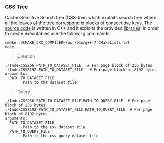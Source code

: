 
### CSS Tree
Cache-Sensitive Search tree (CSS-tree) which exploits search tree where all the leaves of the tree correspond to blocks of consecutive keys.
The [source code](src/CSS) is written in C++ and it exploits the provided [libraries](src/CSS/stx). In order to create executables use the following commands: 

```
cmake -DCMAKE_CXX_COMPILER=/usr/bin/g++-7 CMakeLists.txt
make
```

> Creation
```
./IndexCSS256 PATH_TO_DATASET_FILE   # For page block of 256 bytes
./IndexCSS8192 PATH_TO_DATASET_FILE   # For page block of 8192 bytes
arguments:
  PATH_TO_DATASET_FILE 
  		Path to the dataset file
```

> Query
```
./IndexCSS256 PATH_TO_DATASET_FILE PATH_TO_QUERY_FILE  # For page block of 256 bytes
./IndexCSS8192 PATH_TO_DATASET_FILE PATH_TO_QUERY_FILE  # For page block of 8192 bytes
arguments:
  PATH_TO_DATASET_FILE 
  		Path to the csv dataset file
  PATH_TO_QUERY_FILE 
  		Path to the csv query dataset file
```
